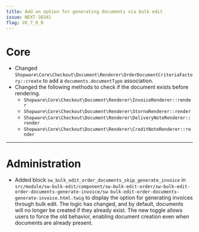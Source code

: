 ```yaml
---
title: Add an option for generating documents via bulk edit
issue: NEXT-38341
flag: V6_7_0_0
---
```

# Core
* Changed `Shopware\Core\Checkout\Document\Renderer\OrderDocumentCriteriaFactory::create` to add a `documents.documentType` association.
* Changed the following methods to check if the document exists before rendering.
  * `Shopware\Core\Checkout\Document\Renderer\InvoiceRenderer::render`
  * `Shopware\Core\Checkout\Document\Renderer\StornoRenderer::render`
  * `Shopware\Core\Checkout\Document\Renderer\DeliveryNoteRenderer::render`
  * `Shopware\Core\Checkout\Document\Renderer\CreditNoteRenderer::render`
___
# Administration
* Added block `sw_bulk_edit_order_documents_skip_generate_invoice` in `src/module/sw-bulk-edit/component/sw-bulk-edit-order/sw-bulk-edit-order-documents-generate-invoice/sw-bulk-edit-order-documents-generate-invoice.html.twig` to display the option for generating invoices through bulk edit. The logic has changed, and by default, documents will no longer be created if they already exist. The new toggle allows users to force the old behavior, enabling document creation even when documents are already present.
